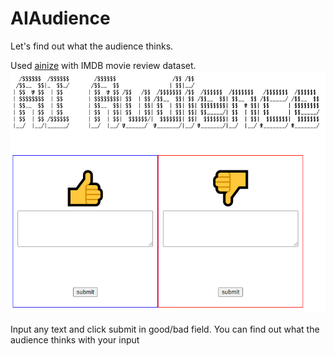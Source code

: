 # AIAudience
Let's find out what the audience thinks.

Used [ainize](https://ainize.ai/) with IMDB movie review dataset.
![screenshot](./img/1.png)

Input any text and click submit in good/bad field.
You can find out what the audience thinks with your input
